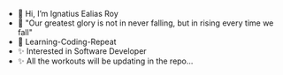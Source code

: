 - 👋 Hi, I’m Ignatius Ealias Roy
- 👀 "Our greatest glory is not in never falling, but in rising every time we fall"
- 🌱 Learning-Coding-Repeat
- ✨ Interested in Software Developer
- ✨ All the workouts will be updating in the repo...


<!---
Ignu22/Ignu22 is a ✨ special ✨ repository because its `README.md` (this file) appears on your GitHub profile.
You can click the Preview link to take a look at your changes.
--->
